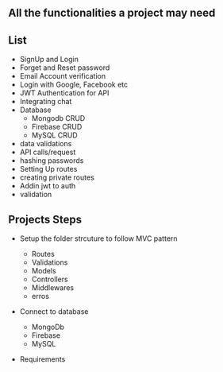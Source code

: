 ## All the functionalities a project may need

## List

- SignUp and Login
- Forget and Reset password
- Email Account verification
- Login with Google, Facebook etc
- JWT Authentication for API
- Integrating chat
- Database
  - Mongodb CRUD
  - Firebase CRUD
  - MySQL CRUD
- data validations
- API calls/request
- hashing passwords
- Setting Up routes
- creating private routes
- Addin jwt to auth
- validation

## Projects Steps

- Setup the folder strcuture to follow MVC pattern

  - Routes
  - Validations
  - Models
  - Controllers
  - Middlewares
  - erros

- Connect to database
  - MongoDb
  - Firebase
  - MySQL
- Requirements

